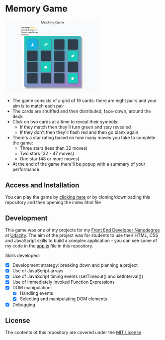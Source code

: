 # Memory Game

<img src="/img/Memory Game Screenshot.png" alt="screenshot of memory game" width="60%" height="60%">

- The game consists of a grid of 16 cards: there are eight pairs and your aim is to match each pair
- The cards are shuffled and then distributed, face-down, around the deck
- Click on two cards at a time to reveal their symbols:
  - If they match then they'll turn green and stay revealed
  - If they don't then they'll flash red and then go blank again
- There's a star rating based on how many moves you take to complete the game:
  - Three stars (less than 32 moves)
  - Two stars (32 - 47 moves) 
  - One star (48 or more moves)
- At the end of the game there'll be popup with a summary of your performance

## Access and Installation

You can play the game by [clicking here][1] or by cloning/downloading this repository and then opening the index.html file

## Development

This game was one of my projects for my [Front End Developer Nanodegree][2] at [Udacity][3]. The aim of the project was for students to use their HTML, CSS and JavaScript skills to build a complex application - you can see some of my code in the [app.js](js/app.js) file in this repository.

Skills developed:

* [x] Development strategy: breaking down and planning a project
* [x] Use of JavaScript arrays
* [x] Use of JavaScript timing events (setTimeout() and setInterval())
* [x] Use of Immediately Invoked Function Expressions
* [x] DOM manipulation:
  * [x] Handling events
  * [x] Selecting and manipulating DOM elements
* [x] Debugging

## License

The contents of this repository are covered under the [MIT License](LICENSE)

[1]:https://wlabi.github.io/Memory-Game-Udacity-FEND/
[2]:https://eu.udacity.com/course/front-end-web-developer-nanodegree--nd001
[3]:https://eu.udacity.com/
